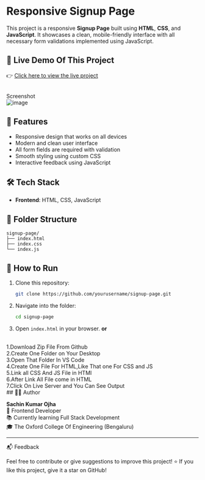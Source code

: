 # Responsive Signup Page

This project is a responsive **Signup Page** built using **HTML**, **CSS**, and **JavaScript**. It showcases a clean, mobile-friendly interface with all necessary form validations implemented using JavaScript.<br>

## 🔗 Live Demo Of This Project

👉 [Click here to view the live project]( https://sachinojha2001.github.io/SignupPage/)

<br>Screenshot<br>
![image](https://github.com/user-attachments/assets/c56811a2-a780-4a74-937f-00ead38b96f2)


## 🚀 Features

- Responsive design that works on all devices
- Modern and clean user interface
- All form fields are required with validation
- Smooth styling using custom CSS
- Interactive feedback using JavaScript


## 🛠️ Tech Stack

- **Frontend**: HTML, CSS, JavaScript

## 📂 Folder Structure

```
signup-page/
├── index.html
├── index.css
└── index.js
```

## 🧪 How to Run

1. Clone this repository:
   ```bash
   git clone https://github.com/yourusername/signup-page.git
   ```
2. Navigate into the folder:
   ```bash
   cd signup-page
   ```
3. Open `index.html` in your browser.
       **or**  
  <br>
1.Download Zip File From Github
<br>
2.Create One Folder on Your Desktop
<br>
3.Open That Folder In VS Code
<br>
4.Create One File For HTML,Like That one For CSS and JS
<br>
5.Link all CSS And JS File in HTMl
<br>
6.After Link All File come in HTML
<br>
7.Click On Live Server and You Can See Output
<br>
## 👨‍💻 Author

**Sachin Kumar Ojha**  
💼 Frontend Developer  
📚 Currently learning Full Stack Development  
🎓 The Oxford College Of Engineering (Bengaluru)

---
📬 Feedback

Feel free to contribute or give suggestions to improve this project!
⭐ If you like this project, give it a star on GitHub!

